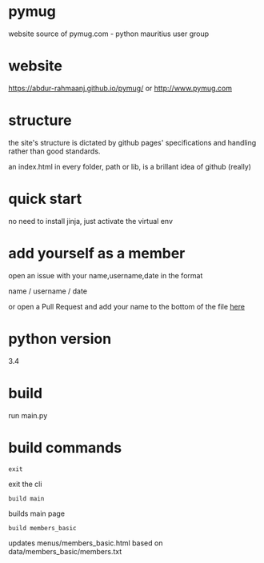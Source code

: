# pymug
website source of pymug.com - python mauritius user group

# website
https://abdur-rahmaanj.github.io/pymug/ or http://www.pymug.com

# structure
the site's structure is dictated by github pages' specifications and handling rather than good standards.

an index.html in every folder, path or lib, is a brillant idea of github (really)

# quick start

no need to install jinja, just activate the virtual env

# add yourself as a member

open an issue with your name,username,date in the format

name / username / date

or open a Pull Request and add your name to the bottom of the file [here](https://github.com/Abdur-rahmaanJ/pymug/blob/master/docs/data/members_basic/members.txt)

# python version 

3.4

# build

run main.py

# build commands

~~~
exit
~~~

exit the cli

~~~
build main
~~~

builds main page

~~~
build members_basic
~~~

updates menus/members_basic.html based on data/members_basic/members.txt


